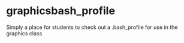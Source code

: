 # graphicsbash_profile
Simply a place for students to check out a .bash_profile for use in the graphics class
